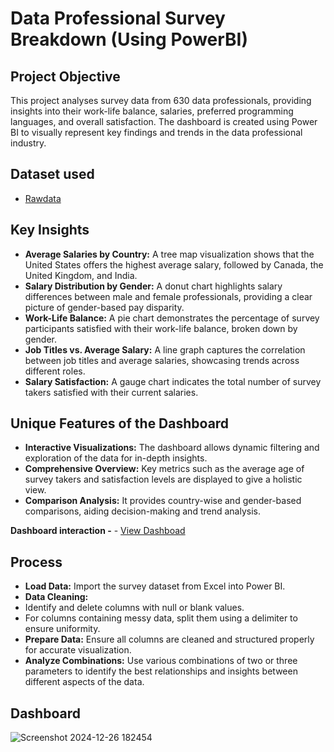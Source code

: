 # Data Professional Survey Breakdown (Using PowerBI)

## Project Objective

This project analyses survey data from 630 data professionals, providing insights into their work-life balance, salaries, preferred programming languages, and overall satisfaction. The dashboard is created using Power BI to visually represent key findings and trends in the data professional industry.

## Dataset used
- <a href ="https://github.com/AnjaliBanga02/Data-Analysis/blob/main/Raw%20Data.xlsx">Rawdata</a>

## Key Insights

- **Average Salaries by Country:** A tree map visualization shows that the United States offers the highest average salary, followed by Canada, the United Kingdom, and India.
- **Salary Distribution by Gender:** A donut chart highlights salary differences between male and female professionals, providing a clear picture of gender-based pay disparity.
- **Work-Life Balance:** A pie chart demonstrates the percentage of survey participants satisfied with their work-life balance, broken down by gender.
- **Job Titles vs. Average Salary:** A line graph captures the correlation between job titles and average salaries, showcasing trends across different roles.
- **Salary Satisfaction:** A gauge chart indicates the total number of survey takers satisfied with their current salaries.

## Unique Features of the Dashboard

- **Interactive Visualizations:** The dashboard allows dynamic filtering and exploration of the data for in-depth insights.
- **Comprehensive Overview:** Key metrics such as the average age of survey takers and satisfaction levels are displayed to give a holistic view.
- **Comparison Analysis:** It provides country-wise and gender-based comparisons, aiding decision-making and trend analysis.

**Dashboard interaction -** - <a href ="https://github.com/AnjaliBanga02/Data-Analysis/blob/main/Screenshot%202024-12-26%20182454.png">View Dashboad</a>

## Process

- **Load Data:** Import the survey dataset from Excel into Power BI.
- **Data Cleaning:**
- Identify and delete columns with null or blank values.
- For columns containing messy data, split them using a delimiter to ensure uniformity.
- **Prepare Data:** Ensure all columns are cleaned and structured properly for accurate visualization.
- **Analyze Combinations:** Use various combinations of two or three parameters to identify the best relationships and insights between different aspects of the data.

## Dashboard

![Screenshot 2024-12-26 182454](https://github.com/user-attachments/assets/03731946-3c2c-4033-91ce-a7eca3841fe2)




